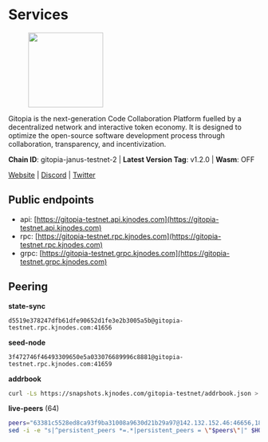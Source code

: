 # Services

<figure><img src="https://raw.githubusercontent.com/kj89/testnet_manuals/main/pingpub/logos/gitopia.png" width="150" alt=""><figcaption></figcaption></figure>

Gitopia is the next-generation Code Collaboration Platform fuelled by  a decentralized network and interactive token economy. It is designed  to optimize the open-source software development process through  collaboration, transparency, and incentivization.

**Chain ID**: gitopia-janus-testnet-2 | **Latest Version Tag**: v1.2.0 | **Wasm**: OFF

[Website](https://gitopia.com/) | [Discord](https://discord.gg/hFTXCGNYDZ) | [Twitter](https://twitter.com/gitopiaDAO)


## Public endpoints

* api: [https://gitopia-testnet.api.kjnodes.com](https://gitopia-testnet.api.kjnodes.com)
* rpc: [https://gitopia-testnet.rpc.kjnodes.com](https://gitopia-testnet.rpc.kjnodes.com)
* grpc: [https://gitopia-testnet.grpc.kjnodes.com](https://gitopia-testnet.grpc.kjnodes.com)

## Peering

**state-sync**

```text
d5519e378247dfb61dfe90652d1fe3e2b3005a5b@gitopia-testnet.rpc.kjnodes.com:41656
```

**seed-node**

```text
3f472746f46493309650e5a033076689996c8881@gitopia-testnet.rpc.kjnodes.com:41659
```

**addrbook**
```bash
curl -Ls https://snapshots.kjnodes.com/gitopia-testnet/addrbook.json > $HOME/.gitopia/config/addrbook.json
```

**live-peers** (64)
```bash
peers="63381c5528ed8ca93f9ba31008a9630d21b29a97@142.132.152.46:46656,182a0faf787f0f62ac2af8975d951ab94573d7d2@194.195.87.52:41656,921348b18868c83bfc5375fc9860bb28aaaf0d0e@38.242.238.229:26656,e1ab0573d55ff92fad55d2929e353904f1bbe36f@135.181.16.252:31656,c78af3c8a2fa3d398dedb1ad9052eaf60dc27434@95.216.163.254:41656,995177c4b8c2b498de50483a614f9e30bf02e843@65.109.130.180:26656,0c31077af45cb4f0424e58c91b0a917c36a90fd9@65.108.195.235:16656,8e20add7ed774bfd8600c628bb8fce87bacb207b@194.163.143.98:26656,820024c34989e7605d9367847e1fc2d01ad763bd@65.109.92.235:30656,798cf016b5150592badc8257402312fc50b7361d@65.108.45.200:26878,95c692e6c36de3e437e03b6ceb323e75a00e2e71@74.208.245.188:41656,aba9c58344ec5e7dcd5ea1dc273d853e58b2ddd9@37.187.78.201:41656,40e5ad6ad1945a2b10a2eb505a5569b09fc3064b@77.92.132.67:656,d5519e378247dfb61dfe90652d1fe3e2b3005a5b@65.109.68.190:41656,399d4e19186577b04c23296c4f7ecc53e61080cb@34.126.132.161:26656,09538ba6159f454a17d76501c59e23bad6fc9d3d@85.190.246.67:26656,1fee6e7fd077911abab93739f6bf13c62dedbf20@178.62.204.49:26656,4e0e57bcac8aa2bc3188d5b7845eeee61a61f3f0@194.163.170.165:26656,016b0e565abd496b9473b87ac41339251005d12e@194.163.167.163:41656,5c2a752c9b1952dbed075c56c600c3a79b58c395@195.3.220.140:27036,91bf3eb973595dd4621ccf5853e5ac78c48058da@194.163.180.77:656,3bcba60fe08bb6ce59abc19b84cf58e7c915e0ed@193.46.243.243:656,f0b8227e40f25eaec0e25b9e91ca199d2d9a1ecb@167.86.94.177:656,7f2339fc6a6dca666d8ffbbe4e61443d58e0e759@109.123.255.8:26656,926b47f8d786e544ec3a9200c61b5b04729a9d57@199.175.98.127:41656,ea53a3f77fe373f47be4e77fd5f9ff526dfaec33@51.79.143.46:41656,b44d4fd0799d2c06fbec0257b376c0520bdb226a@185.250.37.147:41656,53b421af01f3260e949d6a9c2dc09e3b1dbf9fb6@109.205.181.30:41656,04a4a968f62223ba4a4c498551e89cb8408008be@149.102.152.103:41656,292c099fc654a1331d3b62a1b939f867b62ef434@45.85.147.242:656,231ded997a112e8778afed3fd07ed7b98e0686e0@167.86.91.80:26656,730983044bcc3f8e688bc2436da8a171fd843922@154.12.243.189:656,38f4e436b28b05850fa9b67cadf0700123cec094@45.10.154.166:26656,3b0956b482f89b361dd350f1c6b3743096897446@65.108.124.219:35656,a510ea956fd1ccc786784d7c0f633889ce6cf618@168.119.124.130:41656,fd3c90536aafeb61fb735ca15fec7cb1f0747f8c@77.91.73.34:656,c820e754c56b5455d64ab7685730c44a936d0833@154.38.165.129:26656,c15c3fee20da5db1e087066c8ff0b77457178f0d@65.108.217.101:26656,e9e671e22d794a4f80e32133905c83585b057a5d@86.48.3.0:26656,9bb344d83fc1fafc4bce6b8e4a95b82f37ac4f31@82.208.20.136:26656,61c85d47e1dd86d5a5849450b849078d4d13184b@85.239.244.123:26656,98bdfc67810bf7ac8f5c45b2c677b4bf199eb42e@185.193.67.65:41656,b6651c7b043ef4bdccd7906b0f06de2bbdfe8a60@193.46.243.75:26656,e79532749fb5dd95366f4568a7b2430d0e316fb5@84.46.255.163:26656,458a98d6293064bdf3d6f86e0e2aa87bbb450f07@75.119.144.48:656,63f20bc935af661a2fb8d95c0c5eb8772e1c208a@103.107.183.89:26656,33196fb0090d2de3671e36545d3425f641c9c0dc@65.109.70.4:41656,73de34b1d08fdd58b5a5c0ec6d2560310c1ebe90@38.242.151.86:26656,866ff69bfc3e29ceba85110bbcb437ba0c2f1e4f@185.192.97.104:41656,098c8f3e70fa1f1bbb447903aea96b8e1f025f13@141.95.145.41:26656,43739b82ac0a52697543fff3ac00d267399c1d2d@84.54.23.4:41656,7834b615378f97bd6500493bfbd08541b1959c0c@146.190.92.119:41656,a8591524ebded3132f423771c0d91b77bdffad44@82.208.22.16:26656,761a1c836718c25241d1c82ddb74510065394553@185.249.227.49:41656,1f0f03a1c845e810e5cfeb0d960639c637d049fe@154.26.131.130:36656,a6db1fd59ba556985431a1a1e7eaa4bc605fb06a@85.239.242.159:41656,f97115243c6291081b546e8d59f51e5ecede4168@149.102.155.225:26656,615b82e2721e06770a71ac3a0328d0e4f0eea0de@81.0.246.222:656,5c2c2b27e1824097d4f5dc7a581a8d615923e76f@185.252.235.110:41656,ffb4f7d43d6449c292d4e60c8a48eb3d31c39691@38.242.139.100:656,bc8a2179df7d5db14504e64cfba8ad4e3d3ce0e4@38.242.156.105:26656,b3c35c923eba3b8aab4b293729c52d245b5fb867@167.86.74.107:656,b88753ea1b0dde0e6b05a12e8bacf50db62528f2@74.208.122.159:41656,a1fb8c68e24fd8d25955f58fb292474a672267c2@1.15.104.210:26656"
sed -i -e "s|^persistent_peers *=.*|persistent_peers = \"$peers\"|" $HOME/.gitopia/config/config.toml
```
